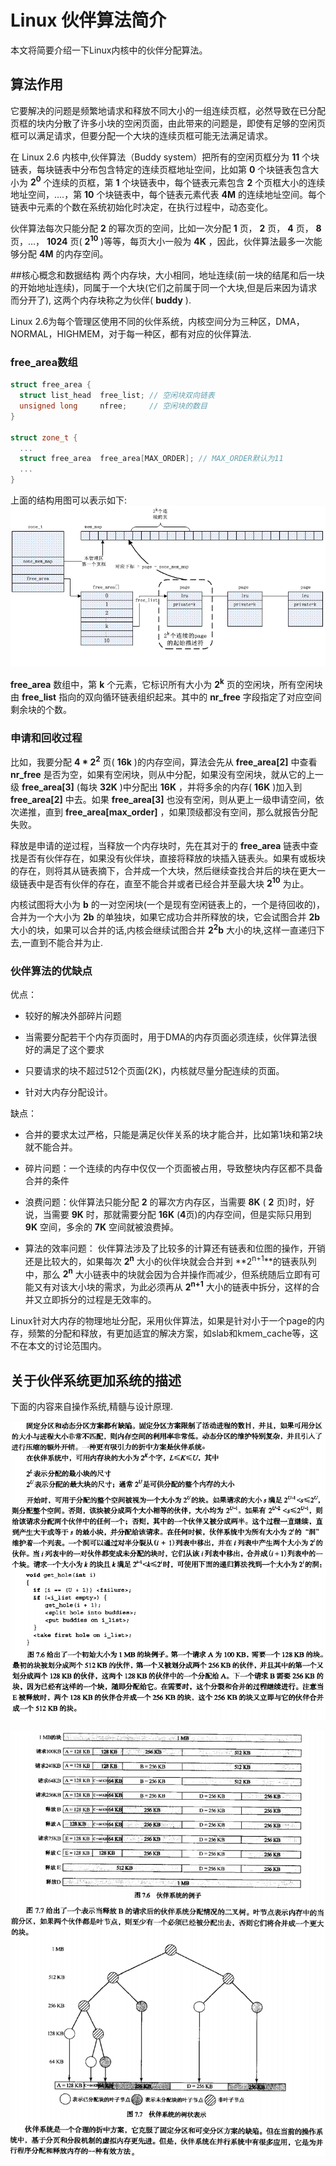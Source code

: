 # Linux 伙伴算法简介

本文将简要介绍一下Linux内核中的伙伴分配算法。

## 算法作用
它要解决的问题是频繁地请求和释放不同大小的一组连续页框，必然导致在已分配页框的块内分散了许多小块的空闲页面，由此带来的问题是，即使有足够的空闲页框可以满足请求，但要分配一个大块的连续页框可能无法满足请求。

在 Linux 2.6 内核中,伙伴算法（Buddy system）把所有的空闲页框分为 **11** 个块链表，每块链表中分布包含特定的连续页框地址空间，比如第 **0** 个块链表包含大小为 **2<sup>0</sup>** 个连续的页框，第 **1** 个块链表中，每个链表元素包含 **2** 个页框大小的连续地址空间，….，第 **10** 个块链表中，每个链表元素代表 **4M** 的连续地址空间。每个链表中元素的个数在系统初始化时决定，在执行过程中，动态变化。

伙伴算法每次只能分配 **2** 的幂次页的空间，比如一次分配 **1** 页， **2** 页， **4** 页， **8** 页，…， **1024** 页( **2<sup>10</sup>** )等等，每页大小一般为 **4K** ，因此，伙伴算法最多一次能够分配 **4M** 的内存空间。

##核心概念和数据结构
 两个内存块，大小相同，地址连续(前一块的结尾和后一块的开始地址连续)，同属于一个大块(它们之前属于同一个大块,但是后来因为请求而分开了), 这两个内存块称之为伙伴( **buddy** ).

Linux 2.6为每个管理区使用不同的伙伴系统，内核空间分为三种区，DMA，NORMAL，HIGHMEM，对于每一种区，都有对应的伙伴算法.

### free_area数组
```cpp
struct free_area {
  struct list_head	free_list; // 空闲块双向链表
  unsigned long		nfree;	   // 空闲块的数目
}

struct zone_t {
  ...
  struct free_area 	free_area[MAX_ORDER]; // MAX_ORDER默认为11
  ...
}
```
上面的结构用图可以表示如下:
![](./pic/zone_mem_map.gif)

**free_area** 数组中，第 **k** 个元素，它标识所有大小为 **2<sup>k</sup>** 页的空闲块，所有空闲块由 **free_list** 指向的双向循环链表组织起来。其中的 **nr_free** 字段指定了对应空间剩余块的个数。

### 申请和回收过程

比如，我要分配 **4 * 2<sup>2</sup>** 页( **16k** )的内存空间，算法会先从 **free_area[2]** 中查看 **nr_free** 是否为空，如果有空闲块，则从中分配，如果没有空闲块，就从它的上一级 **free_area[3]** (每块 **32K** )中分配出 **16K** ，并将多余的内存( **16K** )加入到 **free_area[2]** 中去。如果 **free_area[3]** 也没有空闲，则从更上一级申请空间，依次递推，直到  **free_area[max_order]** ，如果顶级都没有空间，那么就报告分配失败。

释放是申请的逆过程，当释放一个内存块时，先在其对于的 **free_area** 链表中查找是否有伙伴存在，如果没有伙伴块，直接将释放的块插入链表头。如果有或板块的存在，则将其从链表摘下，合并成一个大块，然后继续查找合并后的块在更大一级链表中是否有伙伴的存在，直至不能合并或者已经合并至最大块 **2<sup>10</sup>** 为止。

内核试图将大小为 **b** 的一对空闲块(一个是现有空闲链表上的，一个是待回收的)，合并为一个大小为 **2b** 的单独块，如果它成功合并所释放的块，它会试图合并 **2b** 大小的块，如果可以合并的话,内核会继续试图合并  **2<sup>2</sup>b** 大小的块,这样一直递归下去,一直到不能合并为止.

### 伙伴算法的优缺点

优点：

+ 较好的解决外部碎片问题

+ 当需要分配若干个内存页面时，用于DMA的内存页面必须连续，伙伴算法很好的满足了这个要求

+ 只要请求的块不超过512个页面(2K)，内核就尽量分配连续的页面。

+ 针对大内存分配设计。


缺点：

+ 合并的要求太过严格，只能是满足伙伴关系的块才能合并，比如第1块和第2块就不能合并。

+ 碎片问题：一个连续的内存中仅仅一个页面被占用，导致整块内存区都不具备合并的条件

+ 浪费问题：伙伴算法只能分配 **2** 的幂次方内存区，当需要 **8K** ( **2** 页)时，好说，当需要 **9K** 时，那就需要分配 **16K** (**4**页)的内存空间，但是实际只用到 **9K** 空间，多余的 **7K** 空间就被浪费掉。

+ 算法的效率问题： 伙伴算法涉及了比较多的计算还有链表和位图的操作，开销还是比较大的，如果每次 **2<sup>n</sup>** 大小的伙伴块就会合并到 **2<sup>n+1</sup>**的链表队列中，那么 **2<sup>n</sup>** 大小链表中的块就会因为合并操作而减少，但系统随后立即有可能又有对该大小块的需求，为此必须再从 **2<sup>n+1</sup>** 大小的链表中拆分，这样的合并又立即拆分的过程是无效率的。


​    Linux针对大内存的物理地址分配，采用伙伴算法，如果是针对小于一个page的内存，频繁的分配和释放，有更加适宜的解决方案，如slab和kmem_cache等，这不在本文的讨论范围内。



## 关于伙伴系统更加系统的描述

下面的内容来自操作系统,精髓与设计原理.

![](./pic/buddy01.png)

![](./pic/buddy02.png)